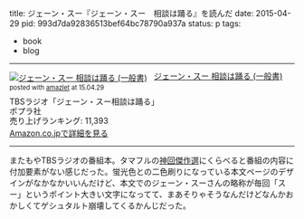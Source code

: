 title: ジェーン・スー『ジェーン・スー　相談は踊る』を読んだ
date: 2015-04-29
pid: 993d7da92836513bef64bc78790a937a
status: p
tags:
- book
- blog
---

<div class="amazlet-box" style="margin-bottom:0px;"><div class="amazlet-image" style="float:left;margin:0px 12px 1px 0px;"><a href="http://www.amazon.co.jp/exec/obidos/ASIN/4591144526/dotimpact-22/ref=nosim/" name="amazletlink" target="_blank"><img src="http://ecx.images-amazon.com/images/I/51cfY-yrEJL._SL160_.jpg" alt="ジェーン・スー 相談は踊る (一般書)" style="border: none;" /></a></div><div class="amazlet-info" style="line-height:120%; margin-bottom: 10px"><div class="amazlet-name" style="margin-bottom:10px;line-height:120%"><a href="http://www.amazon.co.jp/exec/obidos/ASIN/4591144526/dotimpact-22/ref=nosim/" name="amazletlink" target="_blank">ジェーン・スー 相談は踊る (一般書)</a><div class="amazlet-powered-date" style="font-size:80%;margin-top:5px;line-height:120%">posted with <a href="http://www.amazlet.com/" title="amazlet" target="_blank">amazlet</a> at 15.04.29</div></div><div class="amazlet-detail">TBSラジオ「ジェーン・スー相談は踊る」 <br />ポプラ社 <br />売り上げランキング: 11,393<br /></div><div class="amazlet-sub-info" style="float: left;"><div class="amazlet-link" style="margin-top: 5px"><a href="http://www.amazon.co.jp/exec/obidos/ASIN/4591144526/dotimpact-22/ref=nosim/" name="amazletlink" target="_blank">Amazon.co.jpで詳細を見る</a></div></div></div><div class="amazlet-footer" style="clear: left"></div></div>

----

またもやTBSラジオの番組本。タマフルの[神回傑作選][1]にくらべると番組の内容に付加要素がない感じだった。蛍光色との二色刷りになっている本文ページのデザインがなかなかいいんだけど、本文でのジェーン・スーさんの略称が毎回「スー」というポイント大きい文字になってて、まあそりゃそうなんだけどなんかおかしくてゲシュタルト崩壊してくるかんじだった。

[1]:	/2015/04/25/201504/weekend-shuffule-kamikai-vol1/
